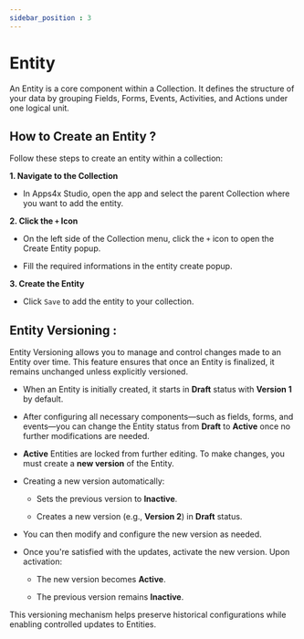```yaml
---
sidebar_position : 3
---
```


# Entity

An Entity is a core component within a Collection. It defines the structure of your data by grouping Fields, Forms, Events, Activities, and Actions under one logical unit.

## How to Create an Entity ?

Follow these steps to create an entity within a collection:

**1. Navigate to the Collection**

  - In Apps4x Studio, open the app and select the parent Collection where you want to add the entity.

**2. Click the `+` Icon**

  - On the left side of the Collection menu, click the `+` icon to open the Create Entity popup.

  - Fill the required informations in the entity create popup.

**3. Create the Entity**

  - Click `Save` to add the entity to your collection.

## Entity Versioning :

Entity Versioning allows you to manage and control changes made to an Entity over time. This feature ensures that once an Entity is finalized, it remains unchanged unless explicitly versioned.

  - When an Entity is initially created, it starts in **Draft** status with **Version 1** by default.

  - After configuring all necessary components—such as fields, forms, and events—you can change the Entity status from **Draft** to **Active** once no further modifications are needed.

  - **Active** Entities are locked from further editing. To make changes, you must create a **new version** of the Entity.

  - Creating a new version automatically:

    - Sets the previous version to **Inactive**.

    - Creates a new version (e.g., **Version 2**) in **Draft** status.

  - You can then modify and configure the new version as needed.

  - Once you're satisfied with the updates, activate the new version. Upon activation:

    - The new version becomes **Active**.

    - The previous version remains **Inactive**.

This versioning mechanism helps preserve historical configurations while enabling controlled updates to Entities.
